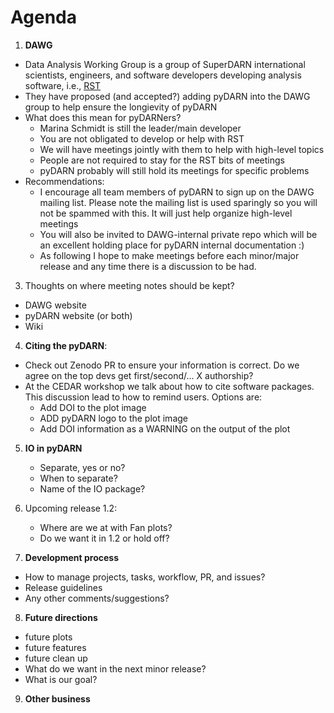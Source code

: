 # Agenda 

1. **DAWG** 
- Data Analysis Working Group is a group of SuperDARN international scientists, engineers, and software developers developing analysis software, i.e., [RST](https://github.com/superdarn/rst)
- They have proposed (and accepted?) adding pyDARN into the DAWG group to help ensure the longievity of pyDARN
- What does this mean for pyDARNers? 
    - Marina Schmidt is still the leader/main developer
    - You are not obligated to develop or help with RST 
    - We will have meetings jointly with them to help with high-level topics
    - People are not required to stay for the RST bits of meetings 
    - pyDARN probably will still hold its meetings for specific problems 
- Recommendations: 
    - I encourage all team members of pyDARN to sign up on the DAWG mailing list. Please note the mailing list is used sparingly so you will not be spammed with this. It will just help organize high-level meetings 
    - You will also be invited to DAWG-internal private repo which will be an excellent holding place for pyDARN internal documentation :) 
    - As following I hope to make meetings before each minor/major release and any time there is a discussion to be had.

3. Thoughts on where meeting notes should be kept?
- DAWG website
- pyDARN website (or both)
- Wiki

4. **Citing the pyDARN**:
- Check out Zenodo PR to ensure your information is correct. Do we agree on the top devs get first/second/... X authorship?
- At the CEDAR workshop we talk about how to cite software packages. This discussion lead to how to remind users. Options are: 
    - Add DOI to the plot image
    - ADD pyDARN logo to the plot image 
    - Add DOI information as a WARNING on the output of the plot

5. **IO in pyDARN**
    - Separate, yes or no?
    - When to separate? 
    - Name of the IO package? 

6. Upcoming release 1.2:
    - Where are we at with Fan plots?
    - Do we want it in 1.2 or hold off?

7. **Development process**
- How to manage projects, tasks, workflow, PR, and issues? 
- Release guidelines
- Any other comments/suggestions? 

8. **Future directions**
- future plots 
- future features
- future clean up
- What do we want in the next minor release? 
- What is our goal? 

9. **Other business** 
